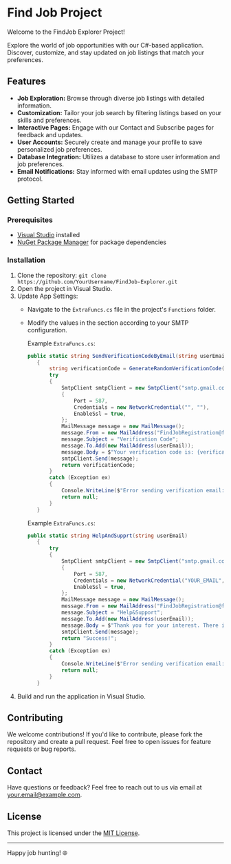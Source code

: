 # Find Job Project

Welcome to the FindJob Explorer Project!

Explore the world of job opportunities with our C#-based application. Discover, customize, and stay updated on job listings that match your preferences.

## Features

- **Job Exploration:** Browse through diverse job listings with detailed information.
- **Customization:** Tailor your job search by filtering listings based on your skills and preferences.
- **Interactive Pages:** Engage with our Contact and Subscribe pages for feedback and updates.
- **User Accounts:** Securely create and manage your profile to save personalized job preferences.
- **Database Integration:** Utilizes a database to store user information and job preferences.
- **Email Notifications:** Stay informed with email updates using the SMTP protocol.

## Getting Started

### Prerequisites

- [Visual Studio](https://visualstudio.microsoft.com/) installed
- [NuGet Package Manager](https://www.nuget.org/) for package dependencies

### Installation

1. Clone the repository: `git clone https://github.com/YourUsername/FindJob-Explorer.git`
2. Open the project in Visual Studio.
3. Update App Settings:
   - Navigate to the `ExtraFuncs.cs` file in the project's `Functions` folder.
   - Modify the values in the section according to your SMTP configuration.

     Example `ExtraFuncs.cs`:
     ```csharp
     public static string SendVerificationCodeByEmail(string userEmail)
        {
            string verificationCode = GenerateRandomVerificationCode();
            try
            {
                SmtpClient smtpClient = new SmtpClient("smtp.gmail.com")
                {
                    Port = 587,
                    Credentials = new NetworkCredential("", ""),
                    EnableSsl = true,
                };
                MailMessage message = new MailMessage();
                message.From = new MailAddress("FindJobRegistration@findjob.com");
                message.Subject = "Verification Code";
                message.To.Add(new MailAddress(userEmail));
                message.Body = $"Your verification code is: {verificationCode}";
                smtpClient.Send(message);
                return verificationCode;
            }
            catch (Exception ex)
            {
                Console.WriteLine($"Error sending verification email: {ex.Message}");
                return null;
            }
        }
     ```
     Example `ExtraFuncs.cs`:
     ```csharp
     public static string HelpAndSupprt(string userEmail)
        {
            try
            {
                SmtpClient smtpClient = new SmtpClient("smtp.gmail.com")
                {
                    Port = 587,
                    Credentials = new NetworkCredential("YOUR_EMAIL", "YOUR_PASSWORD"),
                    EnableSsl = true,
                };
                MailMessage message = new MailMessage();
                message.From = new MailAddress("FindJobRegistration@findjob.com");
                message.Subject = "Help&Support";
                message.To.Add(new MailAddress(userEmail));
                message.Body = $"Thank you for your interest. There is no service available at the moment, but your message will be answered as soon as possible.";
                smtpClient.Send(message);
                return "Success!";
            }
            catch (Exception ex)
            {
                Console.WriteLine($"Error sending verification email: {ex.Message}");
                return null;
            }
        }
     ```
4. Build and run the application in Visual Studio.

## Contributing

We welcome contributions! If you'd like to contribute, please fork the repository and create a pull request. Feel free to open issues for feature requests or bug reports.

## Contact

Have questions or feedback? Feel free to reach out to us via email at [your.email@example.com](mailto:orkhanm07@gmail.com).

## License

This project is licensed under the [MIT License](LICENSE).

---

Happy job hunting! 🌐
